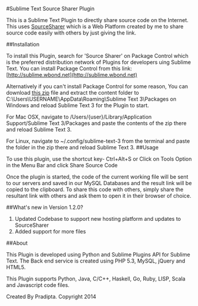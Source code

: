 #Sublime Text Source Sharer Plugin

This is a Sublime Text Plugin to directly share source code on the Internet. This uses [SourceSharer](http://www.sourcesharer.hol.es) which is a Web Platform created by me to share source code easily with others by just giving the link.


##Installation

To install this Plugin, search for 'Source Sharer' on Package Control which is the preferred distribution network of Plugins for developers uing Sublime Text. You can install Package Control from this link: [http://sublime.wbond.net](http://sublime.wbond.net)

Alternatively if you can't install Package Control for some reason, You can download [this zip](https://github.com/geekpradd/sublime-sourcesharer-plugin/archive/v1.1.0.zip) file and extract the content folder to C:\Users\USERNAME\AppData\Roaming\Sublime Text 3\Packages on Windows and reload Sublime Text 3 for the Plugin to start.

For Mac OSX, navigate to /Users/{user}/Library/Application Support/Sublime Text 3/Packages and paste the contents of the zip there and reload Sublime Text 3.

For Linux, navigate to ~/.config/sublime-text-3 from the terminal and paste the folder in the zip there and reload Sublime Text 3.
##Usage

To use this plugin, use the shortcut key- Ctrl+Alt+S or Click on Tools Option in the Menu Bar and click Share Source Code

Once the plugin is started, the code of the current working file will be sent to our servers and saved in our MySQL Databases and the result link will be copied to the clipboard. To share this code with others, simply share the resultant link with others and ask them to open it in their browser of choice.

##What's new in Version 1.2.0?

1. Updated Codebase to support new hosting platform and updates to SourceSharer
2. Added support for more files

##About

This Plugin is developed using Python and Sublime Plugins API for Sublime Text. The Back end service is created using PHP 5.3, MySQL, jQuery and HTML5.

This Plugin supports Python, Java, C/C++, Haskell, Go, Ruby, LISP, Scala and Javascript code files.

Created By Pradipta. Copyright 2014

